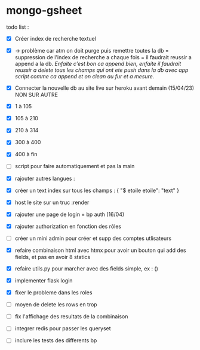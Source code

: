 # mongo-gsheet
 
todo list : 

- [x] Créer index de recherche textuel 
- [x]  -> problème car atm on doit purge puis remettre toutes la db = suppression de l'index de recherche a chaque fois = il faudrait reussir a append a la db. 
      _Enfaite c'est bon ca append bien, enfaite il faudrait reussir a delete tous les champs qui ont ete push dans la db avec app script comme ca append et on clean au fur et a mesure._

- [x] Connecter la nouvelle db au site live sur heroku avant demain (15/04/23) NON SUR AUTRE
- [x] 1 à 105
- [x] 105 à 210
- [x] 210 à 314
- [x] 300 à 400
- [x] 400 à fin

- [ ] script pour faire automatiquement et pas la main 

- [x] rajouter autres langues : 

- [x] créer un text index sur tous les champs : { "$ etoile etoile": "text" }
- [x] host le site sur un truc :render
- [x] rajouter une page de login = bp auth (16/04)
- [x] rajouter authorization en fonction des rôles
- [ ] créer un mini admin pour créer et supp des comptes utlisateurs
- [x] refaire combinaison html avec htmx pour avoir un bouton qui add des fields, et pas en avoir 8 statics 
- [x] refaire utils.py pour marcher avec des fields simple, ex : ()
- [x] implementer flask login
- [x] fixer le probleme dans les roles
- [ ] moyen de delete les rows en trop
- [ ] fix l'affichage des resultats de la combinaison
- [ ] integrer redis pour passer les queryset

- [ ] inclure les tests des differents bp
